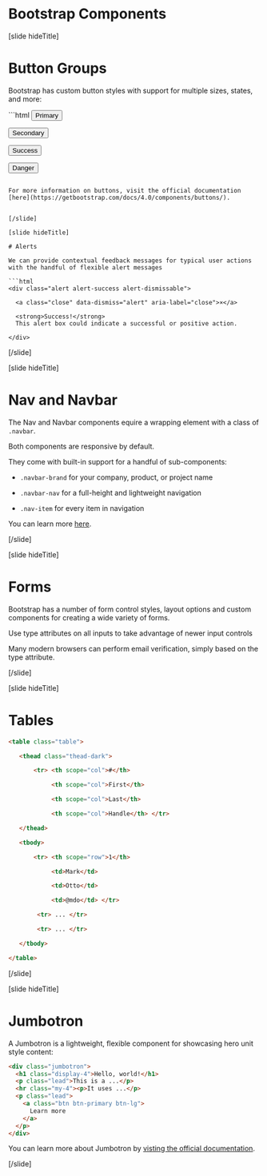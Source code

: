 # Bootstrap Components

[slide hideTitle]

# Button Groups​

Bootstrap has custom button styles with support for multiple sizes, states, and more​:

​```html
<button type="button" class="btn btn-primary">Primary</button>​

<button type="button" class="btn btn-secondary">Secondary</button>​

<button type="button" class="btn btn-success">Success</button>​

<button type="button" class="btn btn-danger">Danger</button>​
```

For more information on buttons, visit the official documentation [here](https://getbootstrap.com/docs/4.0/components/buttons/​).
​

[/slide]

[slide hideTitle]

# Alerts​

We can provide contextual feedback messages for typical user actions with the handful of flexible alert messages​

```html
<div class="alert alert-success alert-dismissable">​

  <a class="close" data-dismiss="alert" aria-label="close">×</a>​

  <strong>Success!</strong> ​
  This alert box could indicate a successful or positive action.​

</div>​
```

[/slide]

[slide hideTitle]

# Nav and Navbar​

The Nav and Navbar​ components equire a wrapping element with a class of `.navbar​`.

Both components are responsive by default​.

They come with built-in support for a handful of sub-components​:

- `.navbar-brand` for your company, product, or project name​

- `.navbar-nav` for a full-height and lightweight navigation​

- `.nav-item` for every item in navigation​

You can learn more [here](https://getbootstrap.com/docs/4.0/components/navbar/​).

[/slide]

[slide hideTitle]

# Forms​

Bootstrap has a number of form control styles, layout options and custom components for creating a wide variety of forms​.

Use type attributes on all inputs to take advantage of newer input controls

Many modern browsers can perform email verification​, simply based on the type attribute.

[/slide]

[slide hideTitle]

# Tables

```html
<table class="table">​

   <thead class="thead-dark"> ​

       <tr> <th scope="col">#</th>​

            <th scope="col">First</th>​

            <th scope="col">Last</th>​

            <th scope="col">Handle</th> </tr>​

   </thead>​

   <tbody> ​

       <tr> <th scope="row">1</th>​

            <td>Mark</td>​

            <td>Otto</td>​

            <td>@mdo</td> </tr>​

        <tr> ... </tr> ​

        <tr> ... </tr>        ​

   </tbody>​

</table>
```

[/slide]

[slide hideTitle]

# Jumbotron

A Jumbotron is a lightweight, flexible component for showcasing hero unit style content​:
​
```html
<div class="jumbotron">​
  <h1 class="display-4">Hello, world!</h1>​
  <p class="lead">This is a ...</p>​
  <hr class="my-4"><p>It uses ...</p>​
  <p class="lead">​
    <a class="btn btn-primary btn-lg">​
      Learn more
    </a>​
  </p>​
</div>
```

You can learn more about Jumbotron by [visting the official documentation](https://getbootstrap.com/docs/4.0/components/jumbotron/​).

[/slide]